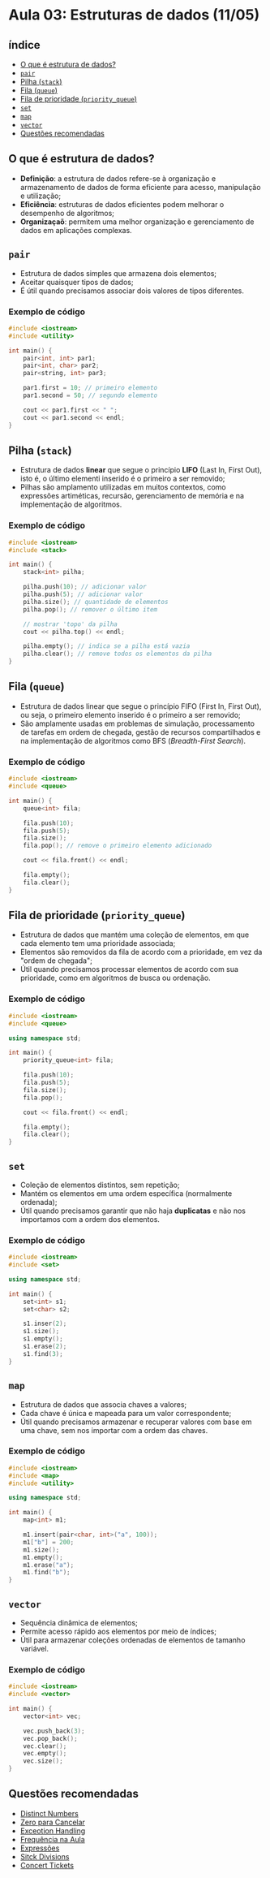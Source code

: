 # Aula 03: Estruturas de dados (11/05)

## índice

- [O que é estrutura de dados?](#o-que-é-estrutura-de-dados)
- [`pair`](#pair)
- [Pilha (`stack`)](#pilha-stack)
- [Fila (`queue`)](#fila-queue)
- [Fila de prioridade (`priority_queue`)](#fila-de-prioridade-priority_queue)
- [`set`](#set)
- [`map`](#map)
- [`vector`](#vector)
- [Questões recomendadas](#questões-recomendadas)

## O que é estrutura de dados?

* **Definição**: a estrutura de dados refere-se à organização e armazenamento de dados de forma eficiente para acesso, manipulação e utilização;
* **Eficiência**: estruturas de dados eficientes podem melhorar o desempenho de algoritmos;
* **Organizaçaõ**: permitem uma melhor organização e gerenciamento de dados em aplicações complexas.

## `pair`

* Estrutura de dados simples que armazena dois elementos;
* Aceitar quaisquer tipos de dados;
* É útil quando precisamos associar dois valores de tipos diferentes.

### Exemplo de código

```cpp
#include <iostream>
#include <utility>

int main() {
    pair<int, int> par1;
    pair<int, char> par2;
    pair<string, int> par3;

    par1.first = 10; // primeiro elemento
    par1.second = 50; // segundo elemento

    cout << par1.first << " ";
    cout << par1.second << endl;
}
```

## Pilha (`stack`)

* Estrutura de dados **linear** que segue o princípio **LIFO** (Last In, First Out), isto é, o último elementi inserido é o primeiro a ser removido;
* Pilhas são amplamento utilizadas em muitos contextos, como expressões artiméticas, recursão, gerenciamento de memória e na implementação de algoritmos.

### Exemplo de código

```cpp
#include <iostream>
#include <stack>

int main() {
    stack<int> pilha;

    pilha.push(10); // adicionar valor
    pilha.push(5); // adicionar valor
    pilha.size(); // quantidade de elementos
    pilha.pop(); // remover o último item

    // mostrar 'topo' da pilha
    cout << pilha.top() << endl;

    pilha.empty(); // indica se a pilha está vazia
    pilha.clear(); // remove todos os elementos da pilha
}
```

## Fila (`queue`)

* Estrutura de dados linear que segue o princípio FIFO (First In, First Out), ou seja, o primeiro elemento inserido é o primeiro a ser removido;
* São amplamente usadas em problemas de simulação, processamento de tarefas em ordem de chegada, gestão de recursos compartilhados e na implementação de algoritmos como BFS (*Breadth-First Search*).

### Exemplo de código

```cpp
#include <iostream>
#include <queue>

int main() {
    queue<int> fila;

    fila.push(10);
    fila.push(5);
    fila.size();
    fila.pop(); // remove o primeiro elemento adicionado

    cout << fila.front() << endl;

    fila.empty();
    fila.clear(); 
}
```

## Fila de prioridade (`priority_queue`)

* Estrutura de dados que mantém uma coleção de elementos, em que cada elemento tem uma prioridade associada;
* Elementos são removidos da fila de acordo com a prioridade, em vez da "ordem de chegada";
* Útil quando precisamos processar elementos de acordo com sua prioridade, como em algoritmos de busca ou ordenação.

### Exemplo de código

```cpp
#include <iostream>
#include <queue>

using namespace std;

int main() {
    priority_queue<int> fila;

    fila.push(10);
    fila.push(5);
    fila.size();
    fila.pop();

    cout << fila.front() << endl;

    fila.empty();
    fila.clear(); 
}
```

## `set`

* Coleção de elementos distintos, sem repetição;
* Mantém os elementos em uma ordem específica (normalmente ordenada);
* Útil quando precisamos garantir que não haja **duplicatas** e não nos importamos com a ordem dos elementos.

### Exemplo de código

```cpp
#include <iostream>
#include <set>

using namespace std;

int main() {
    set<int> s1;
    set<char> s2;

    s1.inser(2);
    s1.size();
    s1.empty();
    s1.erase(2);
    s1.find(3);
}
```

## `map`

* Estrutura de dados que associa chaves a valores;
* Cada chave é única e mapeada para um valor correspondente;
* Útil quando precisamos armazenar e recuperar valores com base em uma chave, sem nos importar com a ordem das chaves.

### Exemplo de código

```cpp
#include <iostream>
#include <map>
#include <utility>

using namespace std;

int main() {
    map<int> m1;

    m1.insert(pair<char, int>("a", 100));
    m1["b"] = 200;
    m1.size();
    m1.empty();
    m1.erase("a");
    m1.find("b");
}
```

## `vector`

* Sequência dinâmica de elementos;
* Permite acesso rápido aos elementos por meio de índices;
* Útil para armazenar coleções ordenadas de elementos de tamanho variável.

### Exemplo de código

```cpp
#include <iostream>
#include <vector>

int main() {
    vector<int> vec;

    vec.push_back(3);
    vec.pop_back();
    vec.clear();
    vec.empty();
    vec.size();
}
```

## Questões recomendadas
- [Distinct Numbers](https://cses.fi/problemset/task/1621)		
- [Zero para Cancelar](https://neps.academy/br/course/treinamento-intensivo-obi-2022/lesson/zero-para-cancelar)	
- [Exceotion Handling](https://atcoder.jp/contests/abc134/tasks/abc134_c?lang=en)
- [Frequência na Aula](https://neps.academy/br/exercise/252)
- [Expressões](https://neps.academy/br/exercise/271)	
- [Sitck Divisions](https://cses.fi/problemset/task/1161)	
- [Concert Tickets](https://cses.fi/problemset/task/1091)